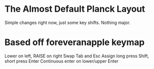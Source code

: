 # The Almost Default Planck Layout

Simple changes right now, just some key shifts. Nothing major.

# Based off foreveranapple keymap
Lower on left, RAISE on right
Swap Tab and Esc
Assign long press Shift, short press Enter
Continuous enter on lower/upper Enter
